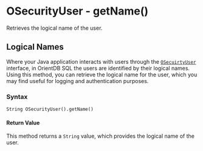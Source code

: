 
# OSecurityUser - getName()

Retrieves the logical name of the user.

## Logical Names 

Where your Java application interacts with users through the [`OSecuirtyUser`](../OSecurityUser.md) interface, in OrientDB SQL the users are identified by their logical names.  Using this method, you can retrieve the logical name for the user, which you may find useful for logging and authentication purposes.

### Syntax

```
String OSecurityUser().getName()
```

#### Return Value

This method returns a `String` value, which provides the logical name of the user.



